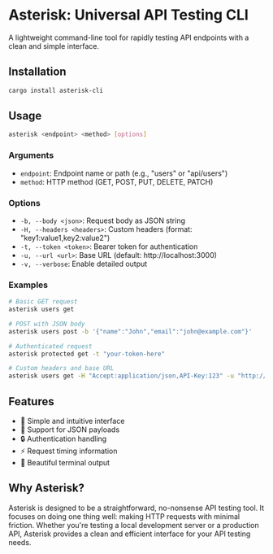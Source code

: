 # Asterisk: Universal API Testing CLI

A lightweight command-line tool for rapidly testing API endpoints with a clean and simple interface.

## Installation

```bash
cargo install asterisk-cli
```

## Usage

```bash
asterisk <endpoint> <method> [options]
```

### Arguments
- `endpoint`: Endpoint name or path (e.g., "users" or "api/users")
- `method`: HTTP method (GET, POST, PUT, DELETE, PATCH)

### Options
- `-b, --body <json>`: Request body as JSON string
- `-H, --headers <headers>`: Custom headers (format: "key1:value1,key2:value2")
- `-t, --token <token>`: Bearer token for authentication
- `-u, --url <url>`: Base URL (default: http://localhost:3000)
- `-v, --verbose`: Enable detailed output

### Examples

```bash
# Basic GET request
asterisk users get

# POST with JSON body
asterisk users post -b '{"name":"John","email":"john@example.com"}'

# Authenticated request
asterisk protected get -t "your-token-here"

# Custom headers and base URL
asterisk users get -H "Accept:application/json,API-Key:123" -u "http://api.example.com"
```

## Features

- 🚀 Simple and intuitive interface
- 📝 Support for JSON payloads
- 🔒 Authentication handling
- ⚡ Request timing information
- 🎨 Beautiful terminal output

## Why Asterisk?

Asterisk is designed to be a straightforward, no-nonsense API testing tool. It focuses on doing one thing well: making HTTP requests with minimal friction. Whether you're testing a local development server or a production API, Asterisk provides a clean and efficient interface for your API testing needs.

